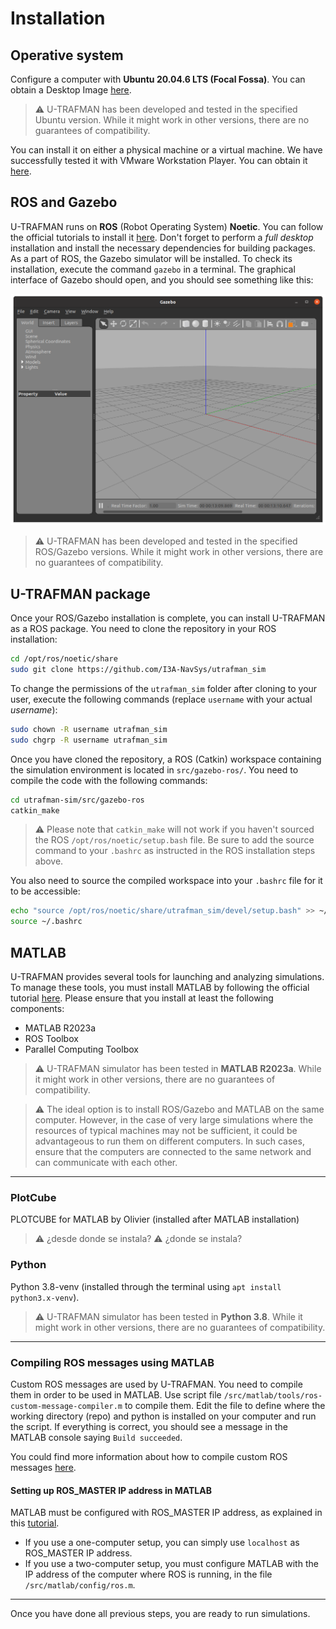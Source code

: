 # Installation

## Operative system

Configure a computer with **Ubuntu 20.04.6 LTS (Focal Fossa)**. You can obtain a Desktop Image [here](https://releases.ubuntu.com/focal).

>:warning: U-TRAFMAN has been developed and tested in the specified Ubuntu version. While it might work in other versions, there are no guarantees of compatibility.

You can install it on either a physical machine or a virtual machine. We have successfully tested it with VMware Workstation Player. You can obtain it [here](https://www.vmware.com/es/products/workstation-player/workstation-player-evaluation.html).


## ROS and Gazebo

U-TRAFMAN runs on **ROS** (Robot Operating System) **Noetic**. 
You can follow the official tutorials to install it [here](https://wiki.ros.org/noetic/Installation/Ubuntu).
Don't forget to perform a _full desktop_ installation and install the necessary dependencies for building packages.
As a part of ROS, the Gazebo simulator will be installed. To check its installation, execute the command `gazebo` in a terminal. The graphical interface of Gazebo should open, and you should see something like this:

![Gazebo](./img/gazebo.png 'Gazebo simulator. :size=400px')


>:warning: U-TRAFMAN has been developed and tested in the specified ROS/Gazebo versions. While it might work in other versions, there are no guarantees of compatibility.



## U-TRAFMAN package

Once your ROS/Gazebo installation is complete, you can install U-TRAFMAN as a ROS package.
You need to clone the repository in your ROS installation:
```bash
cd /opt/ros/noetic/share
sudo git clone https://github.com/I3A-NavSys/utrafman_sim
```

To change the permissions of the `utrafman_sim` folder after cloning to your user, execute the following commands (replace `username` with your actual _username_):
```bash
sudo chown -R username utrafman_sim
sudo chgrp -R username utrafman_sim
```

Once you have cloned the repository, a ROS (Catkin) workspace containing the simulation environment is located in `src/gazebo-ros/`. You need to compile the code with the following commands:
```bash
cd utrafman-sim/src/gazebo-ros
catkin_make
```
>:warning: Please note that `catkin_make` will not work if you haven't sourced the ROS `/opt/ros/noetic/setup.bash` file. Be sure to add the source command to your `.bashrc` as instructed in the ROS installation steps above.

You also need to source the compiled workspace into your `.bashrc` file for it to be accessible:
```bash
echo "source /opt/ros/noetic/share/utrafman_sim/devel/setup.bash" >> ~/.bashrc
source ~/.bashrc
```


## MATLAB

U-TRAFMAN provides several tools for launching and analyzing simulations. 
To manage these tools, you must install MATLAB by following the official tutorial [here](https://es.mathworks.com/help/install/ug/install-mathworks-software.html). 
Please ensure that you install at least the following components:
- MATLAB R2023a
- ROS Toolbox
- Parallel Computing Toolbox

>:warning:  U-TRAFMAN simulator has been tested in **MATLAB R2023a**. While it might work in other versions, there are no guarantees of compatibility.

>:warning:  The ideal option is to install ROS/Gazebo and MATLAB on the same computer. However, in the case of very large simulations where the resources of typical machines may not be sufficient, it could be advantageous to run them on different computers. In such cases, ensure that the computers are connected to the same network and can communicate with each other.


----------
### PlotCube
PLOTCUBE for MATLAB by Olivier (installed after MATLAB installation)
>:warning: ¿desde donde se instala?
>:warning: ¿donde se instala?


### Python
Python 3.8-venv (installed through the terminal using `apt install python3.x-venv`).
>:warning:  U-TRAFMAN simulator has been tested in **Python 3.8**. While it might work in other versions, there are no guarantees of compatibility.
---------


### Compiling ROS messages using MATLAB
Custom ROS messages are used by U-TRAFMAN. You need to compile them in order to be used in MATLAB. Use script file `/src/matlab/tools/ros-custom-message-compiler.m` to compile them. Edit the file to define where the working directory (repo) and python is installed on your computer and run the script. If everything is correct, you should see a message in the MATLAB console saying `Build succeeded`.

You could find more information about how to compile custom ROS messages [here](https://es.mathworks.com/help/ros/custom-message-support.html?s_tid=CRUX_lftnav). 




#### Setting up ROS_MASTER IP address in MATLAB
MATLAB must be configured with ROS_MASTER IP address, as explained in this [tutorial](https://es.mathworks.com/help/ros/ug/get-started-with-ros.html).
- If you use a one-computer setup, you can simply use `localhost` as ROS_MASTER IP address.
- If you use a two-computer setup, you must configure MATLAB with the IP address of the computer where ROS is running, in the file `/src/matlab/config/ros.m`. 

-------------
Once you have done all previous steps, you are ready to run simulations.


